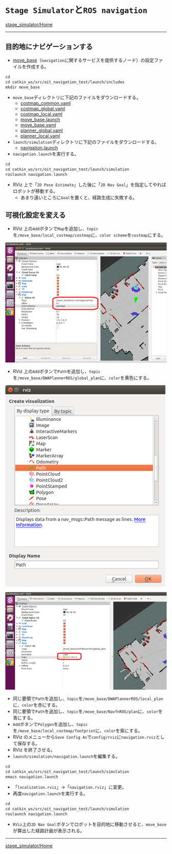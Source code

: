 # `Stage Simulator`と`ROS navigation`

[stage_simulator/Home](Home.md)

---

## 目的地にナビゲーションする

- [move_base](http://wiki.ros.org/move_base)（`navigation`に関するサービスを提供するノード）の設定ファイルを作成する。

```shell
cd
cd catkin_ws/src/oit_navigation_test/launch/includes
mkdir move_base
```

- `move_base`ディレクトリに下記のファイルをダウンロードする。
  - [costmap_common.yaml](./stage_simulator_and_ros_navigation/costmap_common.yaml)
  - [costmap_global.yaml](./stage_simulator_and_ros_navigation/costmap_global.yaml)
  - [costmap_local.yaml](./stage_simulator_and_ros_navigation/costmap_local.yaml)
  - [move_base.launch](./stage_simulator_and_ros_navigation/move_base.launch)
  - [move_base.yaml](./stage_simulator_and_ros_navigation/move_base.yaml)
  - [planner_global.yaml](./stage_simulator_and_ros_navigation/planner_global.yaml)
  - [planner_local.yaml](./stage_simulator_and_ros_navigation/planner_local.yaml)
- `launch/simulation`ディレクトリに下記のファイルをダウンロードする。
  - [navigation.launch](./stage_simulator_and_ros_navigation/navigation.launch)
- `navigation.launch`を実行する。

```shell
cd
cd catkin_ws/src/oit_navigation_test/launch/simulation
roslaunch navigation.launch
```

- RViz 上で「`2D Pose Estimate`」した後に「`2D Nav Goal`」を指定してやればロボットが移動する。
  - あまり遠いところに`Goal`を置くと、経路生成に失敗する。

## 可視化設定を変える

- RViz 上の`Add`ボタンで`Map`を追加し、`topic`を`/move_base/local_costmap/costmap`に、`color scheme`を`costmap`にする。

![2017-12-18_17-41-21.png](2017-12-18_17-41-21.png)

- RViz 上の`Add`ボタンで`Path`を追加し、`topic`を`/move_base/DWAPlannerROS/global_plan`に、`color`を黄色にする。

![2017-12-18_17-45-40.png](2017-12-18_17-45-40.png)

![2017-12-18_17-46-11.png](2017-12-18_17-46-11.png)

- 同じ要領で`Path`を追加し、`topic`を`/move_base/DWAPlannerROS/local_plan`に、`color`を赤にする。
- 同じ要領で`Path`を追加し、`topic`を`/move_base/NavfnROS/plan`に、`color`を青にする。
- `Add`ボタンで`Polygon`を追加し、`topic`を`/move_base/local_costmap/footprint`に、`color`を紫にする。
- RViz のメニューから`Save Config As`で`config/rviz`に`navigation.rviz`として保存する。
- RViz を終了させる。
- `launch/simulation/navigation.launch`を編集する。

```shell
cd
cd catkin_ws/src/oit_navigation_test/launch/simulation
emacs navigation.launch
```

- 「`localization.rviz`」->「`navigation.rviz`」に変更。
- 再度`navigation.launch`を実行する。

```shell
cd
cd catkin_ws/src/oit_navigation_test/launch/simulation
roslaunch navigation.launch
```

- `RViz`上の`2D Nav Goal`ボタンでロボットを目的地に移動させると、`move_base`が算出した経路計画が表示される。

---

[stage_simulator/Home](Home.md)
